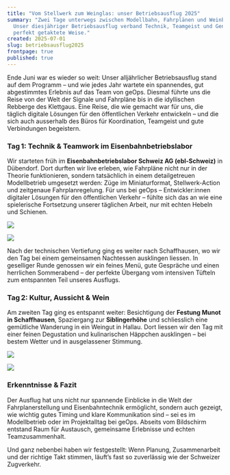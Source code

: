 ```yaml
---
title: "Vom Stellwerk zum Weinglas: unser Betriebsausflug 2025"
summary: "Zwei Tage unterwegs zwischen Modellbahn, Fahrplänen und Weinbergen:
  Unser diesjähriger Betriebsausflug verband Technik, Teamgeist und Genuss auf
  perfekt getaktete Weise."
created: 2025-07-01
slug: betriebsausflug2025
frontpage: true
published: true
---
```

E﻿nde Juni war es wieder so weit: Unser alljährlicher Betriebsausflug stand auf dem Programm – und wie jedes Jahr wartete ein spannendes, gut abgestimmtes Erlebnis auf das Team von geOps. Diesmal führte uns die Reise von der Welt der Signale und Fahrpläne bis in die idyllischen Rebberge des Klettgaus. Eine Reise, die wie gemacht war für uns, die täglich digitale Lösungen für den öffentlichen Verkehr entwickeln – und die sich auch ausserhalb des Büros für Koordination, Teamgeist und gute Verbindungen begeistern.

### Tag 1: Technik & Teamwork im Eisenbahnbetriebslabor

Wir starteten früh im **Eisenbahnbetriebslabor Schweiz AG (ebl-Schweiz)** in Dübendorf. Dort durften wir live erleben, wie Fahrpläne nicht nur in der Theorie funktionieren, sondern tatsächlich in einem detailgetreuen Modellbetrieb umgesetzt werden: Züge im Miniaturformat, Stellwerk-Action und zeitgenaue Fahrplanregelung. Für uns bei geOps – Entwickler:innen digitaler Lösungen für den öffentlichen Verkehr – fühlte sich das an wie eine spielerische Fortsetzung unserer täglichen Arbeit, nur mit echten Hebeln und Schienen. 

![](/images/blog/from-signal-box-to-wine-glass-our-company-excursion-in-2025/image00025.jpeg)

![](/images/blog/from-signal-box-to-wine-glass-our-company-excursion-in-2025/image00016.jpeg)

Nach der technischen Vertiefung ging es weiter nach Schaffhausen, wo wir den Tag bei einem gemeinsamen Nachtessen ausklingen liessen. In geselliger Runde genossen wir ein feines Menü, gute Gespräche und einen herrlichen Sommerabend – der perfekte Übergang vom intensiven Tüfteln zum entspannten Teil unseres Ausflugs.

### Tag 2: Kultur, Aussicht & Wein

Am zweiten Tag ging es entspannt weiter: Besichtigung der **Festung Munot in Schaffhausen**, Spaziergang zur **Siblingerhöhe** und schliesslich eine gemütliche Wanderung in ein Weingut in Hallau. Dort liessen wir den Tag mit einer feinen Degustation und kulinarischen Häppchen ausklingen – bei bestem Wetter und in ausgelassener Stimmung.

![](/images/blog/from-signal-box-to-wine-glass-our-company-excursion-in-2025/image00050.jpeg)

![](/images/blog/from-signal-box-to-wine-glass-our-company-excursion-in-2025/image00053.jpeg)

### Erkenntnisse & Fazit

Der Ausflug hat uns nicht nur spannende Einblicke in die Welt der Fahrplanerstellung und Eisenbahntechnik ermöglicht, sondern auch gezeigt, wie wichtig gutes Timing und klare Kommunikation sind – sei es im Modellbetrieb oder im Projektalltag bei geOps. Abseits vom Bildschirm entstand Raum für Austausch, gemeinsame Erlebnisse und echten Teamzusammenhalt.

Und ganz nebenbei haben wir festgestellt: Wenn Planung, Zusammenarbeit und der richtige Takt stimmen, läuft’s  fast so zuverlässig wie der Schweizer Zugverkehr.